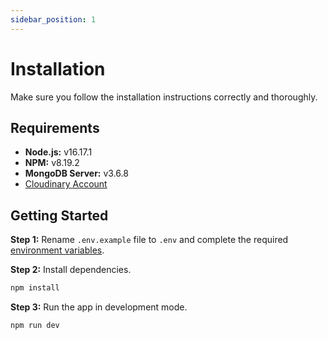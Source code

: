 ```yaml
---
sidebar_position: 1
---
```


# Installation

Make sure you follow the installation instructions correctly and thoroughly.

## Requirements

- **Node.js:** v16.17.1
- **NPM:** v8.19.2
- **MongoDB Server:** v3.6.8
- [Cloudinary Account](https://cloudinary.com/)

## Getting Started

**Step 1:** Rename `.env.example` file to `.env` and complete the required [environment variables](/docs/getting-started/environment).

**Step 2:** Install dependencies.

```bash
npm install
```

**Step 3:** Run the app in development mode.

```bash
npm run dev
```
